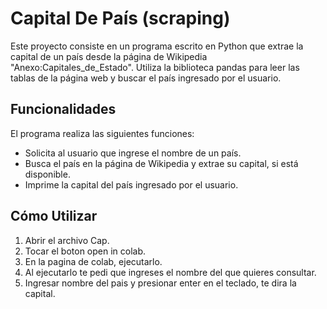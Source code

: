 # Capital De País (scraping)

Este proyecto consiste en un programa escrito en Python que extrae la capital de un país desde la página de Wikipedia "Anexo:Capitales_de_Estado". Utiliza la biblioteca pandas para leer las tablas de la página web y buscar el país ingresado por el usuario.

## Funcionalidades

El programa realiza las siguientes funciones:

- Solicita al usuario que ingrese el nombre de un país.
- Busca el país en la página de Wikipedia y extrae su capital, si está disponible.
- Imprime la capital del país ingresado por el usuario.

## Cómo Utilizar

1. Abrir el archivo Cap.
2. Tocar el boton open in colab.
3. En la pagina de colab, ejecutarlo.
4. Al ejecutarlo te pedi que ingreses el nombre del que quieres consultar.
5. Ingresar nombre del pais y presionar enter en el teclado, te dira la capital.
